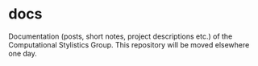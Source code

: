 # docs
Documentation (posts, short notes, project descriptions etc.) of the Computational Stylistics Group. This repository will be moved elsewhere one day.
